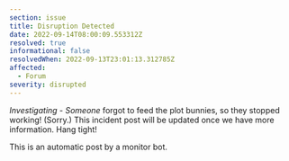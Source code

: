 ```yaml
---
section: issue
title: Disruption Detected
date: 2022-09-14T08:00:09.553312Z
resolved: true
informational: false
resolvedWhen: 2022-09-13T23:01:13.312785Z
affected:
  - Forum
severity: disrupted
---
```

*Investigating* - _Someone_ forgot to feed the plot bunnies, so they stopped working! (Sorry.) This incident post will be updated once we have more information. Hang tight!

This is an automatic post by a monitor bot.
        